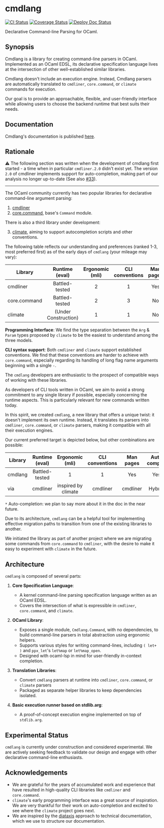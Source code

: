 # cmdlang

[![CI Status](https://github.com/mbarbin/cmdlang/workflows/ci/badge.svg)](https://github.com/mbarbin/cmdlang/actions/workflows/ci.yml)
[![Coverage Status](https://coveralls.io/repos/github/mbarbin/cmdlang/badge.svg?branch=main)](https://coveralls.io/github/mbarbin/cmdlang?branch=main)
[![Deploy Doc Status](https://github.com/mbarbin/cmdlang/workflows/deploy-doc/badge.svg)](https://github.com/mbarbin/cmdlang/actions/workflows/deploy-doc.yml)

Declarative Command-line Parsing for OCaml.

## Synopsis

Cmdlang is a library for creating command-line parsers in OCaml. Implemented as an OCaml EDSL, its declarative specification language lives at the intersection of other well-established similar libraries.

Cmdlang doesn't include an execution engine. Instead, Cmdlang parsers are automatically translated to `cmdliner`, `core.command`, or `climate` commands for execution.

Our goal is to provide an approachable, flexible, and user-friendly interface while allowing users to choose the backend runtime that best suits their needs.

## Documentation

Cmdlang's documentation is published [here](https://mbarbin.github.io/cmdlang).

## Rationale

⚠️ The following section was written when the development of cmdlang first started - a time when in particular `cmdliner.2.0` didn't exist yet. The version `2.0` of cmdliner implements support for auto-completion, making part of our analysis no longer up-to-date (See also [#33](https://github.com/mbarbin/cmdlang/issues/33)).

----

The OCaml community currently has two popular libraries for declarative command-line argument parsing:

1. [cmdliner](https://github.com/dbuenzli/cmdliner)
2. [core.command](https://github.com/janestreet/core), base's `Command` module.

There is also a third library under development:

3. [climate](https://github.com/gridbugs/climate), aiming to support autocompletion scripts and other conventions.

The following table reflects our understanding and preferences (ranked 1-3, most preferred first) as of the early days of `cmdlang` (your mileage may vary):

|     Library    |  Runtime (eval)        |  Ergonomic (mli)  |  CLI conventions  | Man pages  |  Auto-complete  |
|----------------|:----------------------:|:-----------------:|:-----------------:|:----------:|:---------------:|
|    cmdliner    |  Battled-tested        |         2         |          1        |  Yes       |  No             |
|  core.command  |  Battled-tested        |         2         |          3        |  No        |  Yes            |
|   climate      |  (Under Construction)  |         1         |          1        |  No        |  Yes            |

**Programming Interface**: We find the type separation between the `Arg` & `Param` types proposed by `climate` to be the easiest to understand among the three models.

**CLI syntax support**: Both `cmdliner` and `climate` support established conventions. We find that these conventions are harder to achieve with `core.command`, especially regarding its handling of long flag name arguments beginning with a single `-`.

The `cmdlang` developers are enthusiastic to the prospect of compatible ways of working with these libraries.

As developers of CLI tools written in OCaml, we aim to avoid a strong commitment to any single library if possible, especially concerning the runtime aspects. This is particularly relevant for new commands written today.

In this spirit, we created `cmdlang`, a new library that offers a unique twist: it doesn't implement its own runtime. Instead, it translates its parsers into `cmdliner`, `core.command`, or `climate` parsers, making it compatible with all their execution engines.

Our current preferred target is depicted below, but other combinations are possible:

|  Library      |  Runtime (eval)  |  Ergonomic (mli)      |  CLI conventions  |  Man pages  |  Auto-complete  |
|---------------|:----------------:|:---------------------:|:-----------------:|:-----------:|:---------------:|
|  cmdlang      |  Battled-tested  |          1            |         1         |  Yes        |  Yes*           |
|     via       |     cmdliner     |  inspired by climate  |     cmdliner      |  cmdliner   |  Hybrid*        |

`*` Auto-completion: we plan to say more about it in the doc in the near future.

Due to its architecture, `cmdlang` can be a helpful tool for implementing effective migration paths to transition from one of the existing libraries to another.

We initiated the library as part of another project where we are migrating some commands from `core.command` to `cmdliner`, with the desire to make it easy to experiment with `climate` in the future.

## Architecture

`cmdlang` is composed of several parts:

1. **Core Specification Language**:
   - A kernel command-line parsing specification language written as an OCaml EDSL.
   - Covers the intersection of what is expressible in `cmdliner`, `core.command`, and `climate`.

2. **OCaml Library**:
   - Exposes a single module, `Cmdlang.Command`, with no dependencies, to build command-line parsers in total abstraction using ergonomic helpers.
   - Supports various styles for writing command-lines, including `( let+ )` and `ppx_let`'s `let%map` or `let%map_open`.
   - Designed with ocaml-lsp in mind for user-friendly in-context completion.

3. **Translation Libraries**:
   - Convert `cmdlang` parsers at runtime into `cmdliner`, `core.command`, or `climate` parsers
   - Packaged as separate helper libraries to keep dependencies isolated.

4. **Basic execution runner based on stdlib.arg**:
   - A proof-of-concept execution engine implemented on top of `stdlib.arg`.

## Experimental Status

`cmdlang` is currently under construction and considered experimental. We are actively seeking feedback to validate our design and engage with other declarative command-line enthusiasts.

## Acknowledgements

- We are grateful for the years of accumulated work and experience that have resulted in high-quality CLI libraries like `cmdliner` and `core.command`.
- `climate`'s early programming interface was a great source of inspiration. We are very thankful for their work on auto-completion and excited to see where the `climate` project goes next.
- We are inspired by the [diataxis](https://diataxis.fr/) approach to technical documentation, which we use to structure our documentation.
